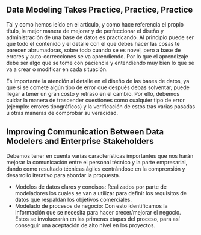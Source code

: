 ## Data Modeling Takes Practice, Practice, Practice

Tal y como hemos leído en el artículo, y como hace referencia el propio título, la mejor manera de mejorar y de perfeccionar el diseño y administración de una base de datos es practicando. Al principio puede ser que todo el contenido y el detalle con el que debes hacer las cosas te parecen abrumadoras, sobre todo cuando se es novel, pero a base de errores y auto-correcciones se va aprendiendo. Por lo que el aprendizaje debe ser algo que se tome con paciencia y entendiendo muy bien lo que se va a crear o modificar en cada situación. 

Es importante la atención al detalle en el diseño de las bases de datos, ya que si se comete algún tipo de error que después debas solventar, puede llegar a tener un gran costo y retraso en el cambio. Por ello, debemos cuidar la manera de trascender cuestiones como cualquier tipo de error (ejemplo: errores tipográficos) y la verificación de estos tras varias pasadas u otras maneras de comprobar su veracidad. 


## Improving Communication Between Data Modelers and Enterprise Stakeholders

Debemos tener en cuenta varias características importantes que nos harán mejorar la comunicación entre el personal técnico y la parte empresarial, dando como resultado técnicas ágiles centrándose en la comprensión y desarrollo iterativo para abordar la propuesta.
- Modelos de datos claros y concisos: Realizados por parte de modeladores los cuales se van a utilizar para definir los requisitos de datos que respaldan los objetivos comerciales. 
- Modelado de procesos de negocio: Con esto identificamos la información que se necesita para hacer crecer/mejorar el negocio. Estos se involucrarán en las primeras etapas del proceso, para así conseguir una aceptación de alto nivel en los proyectos.

